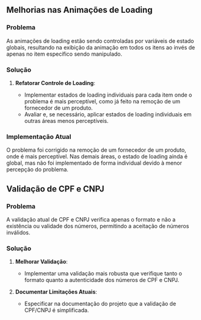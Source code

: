 ## Melhorias nas Animações de Loading

### Problema

As animações de loading estão sendo controladas por variáveis de estado globais, resultando na exibição da animação em todos os itens ao invés de apenas no item específico sendo manipulado.

### Solução

1. **Refatorar Controle de Loading**:

   - Implementar estados de loading individuais para cada item onde o problema é mais perceptível, como já feito na remoção de um fornecedor de um produto.
   - Avaliar e, se necessário, aplicar estados de loading individuais em outras áreas menos perceptíveis.

### Implementação Atual

O problema foi corrigido na remoção de um fornecedor de um produto, onde é mais perceptível. Nas demais áreas, o estado de loading ainda é global, mas não foi implementado de forma individual devido à menor percepção do problema.

## Validação de CPF e CNPJ

### Problema

A validação atual de CPF e CNPJ verifica apenas o formato e não a existência ou validade dos números, permitindo a aceitação de números inválidos.

### Solução

1. **Melhorar Validação**:

   - Implementar uma validação mais robusta que verifique tanto o formato quanto a autenticidade dos números de CPF e CNPJ.

2. **Documentar Limitações Atuais**:

   - Especificar na documentação do projeto que a validação de CPF/CNPJ é simplificada.
